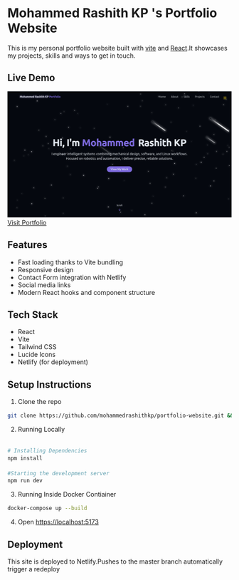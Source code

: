 # Mohammed Rashith KP 's Portfolio Website

This is my personal portfolio website built with [vite](https://vitejs.dev/) and [React](https://react.dev/).It showcases my projects, skills and ways to get in touch.

## Live Demo

![](./public/projects/Portfolio-Website.png)
[Visit Portfolio](https://mrkp-dev.netlify.app)

## Features

- Fast loading thanks to Vite bundling
- Responsive design
- Contact Form integration with Netlify
- Social media links
- Modern React hooks and component structure

## Tech Stack

- React
- Vite
- Tailwind CSS
- Lucide Icons
- Netlify (for deployment)

## Setup Instructions

1. Clone the repo

```bash
git clone https://github.com/mohammedrashithkp/portfolio-website.git && cd portfolio-website
```

2. Running Locally

```bash

# Installing Dependencies
npm install

#Starting the development server
npm run dev

```

3. Running Inside Docker Contiainer

```bash
docker-compose up --build

```

4. Open [https://localhost:5173](https"//localhost:5173)

## Deployment

This site is deployed to Netlify.Pushes to the master branch automatically trigger a redeploy
